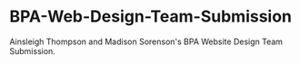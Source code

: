 # BPA-Web-Design-Team-Submission
Ainsleigh Thompson and Madison Sorenson's BPA Website Design Team Submission.
